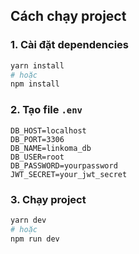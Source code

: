 ## Cách chạy project

### 1. Cài đặt dependencies
```bash
yarn install
# hoặc
npm install
```

### 2. Tạo file `.env`
```env
DB_HOST=localhost
DB_PORT=3306
DB_NAME=linkoma_db
DB_USER=root
DB_PASSWORD=yourpassword
JWT_SECRET=your_jwt_secret
```

### 3. Chạy project
```bash
yarn dev
# hoặc
npm run dev
```
